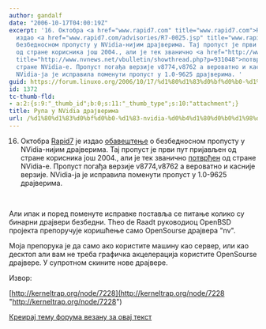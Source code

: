 ```yaml
---
author: gandalf
date: "2006-10-17T04:00:19Z"
excerpt: '16. Октобра <a href="www.rapid7.com" title="www.rapid7.com">Rapid7</a>  је
  издао <a href="www.rapid7.com/advisories/R7-0025.jsp" title="www.rapid7.com/advisories/R7-0025.jsp">обавештење</a>  о
  безбедносном пропусту у NVidia-нијим драјверима. Тај пропуст је први пут пријављен
  од стране корисника још 2004., али је тек званично <a href="http://www.nvnews.net/vbulletin/showthread.php?p=931048"
  title="http://www.nvnews.net/vbulletin/showthread.php?p=931048">потврђен</a>  од
  стране NVidia-е. Пропуст погађа верзије v8774,v8762 а вероватно и касније верзије.
  NVidia-ја је исправила поменути пропуст у 1.0-9625 драјверима. '
guid: https://forum.linuxo.org/2006/10/17/%d1%80%d1%83%d0%bf%d0%b0-%d1%83-nvidia-%d0%b4%d1%80%d0%b0%d1%98%d0%b2%d0%b5%d1%80%d0%b8%d0%bc%d0%b0/
id: 1372
tc-thumb-fld:
- a:2:{s:9:"_thumb_id";b:0;s:11:"_thumb_type";s:10:"attachment";}
title: Рупа у NVidia драјверима
url: /%d1%80%d1%83%d0%bf%d0%b0-%d1%83-nvidia-%d0%b4%d1%80%d0%b0%d1%98%d0%b2%d0%b5%d1%80%d0%b8%d0%bc%d0%b0/
---
```

16. Октобра [Rapid7](www.rapid7.com "www.rapid7.com") је издао [обавештење](www.rapid7.com/advisories/R7-0025.jsp "www.rapid7.com/advisories/R7-0025.jsp") о безбедносном пропусту у NVidia-нијим драјверима. Тај пропуст је први пут пријављен од стране корисника још 2004., али је тек званично [потврђен](http://www.nvnews.net/vbulletin/showthread.php?p=931048 "http://www.nvnews.net/vbulletin/showthread.php?p=931048") од стране NVidia-е. Пропуст погађа верзије v8774,v8762 а вероватно и касније верзије. NVidia-ја је исправила поменути пропуст у 1.0-9625 драјверима. <!--break-->

&nbsp;

Али ипак и поред поменуте исправке поставља се питање колико су бинарни драјвери безбедни. Theo de Raadt руководиоц OpenBSD пројекта препоручује коришћење само OpenSourse драјвера "nv".

Моја препорука је да само ако користите машину као сервер, или као десктоп али вам не треба графичка акцелерација користите OpenSourse драјвере. У супротном скините нове драјвере.

Извор:

[http://kerneltrap.org/node/7228](http://kerneltrap.org/node/7228 "http://kerneltrap.org/node/7228") 

[Креирај тему форума везану за овај текст](https://linuxo.org/nova-tema-na-forumu/?se_pid=1372)